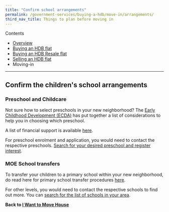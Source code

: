 ```yaml
---
title: "Confirm school arrangements"
permalink: /government-services/buying-a-hdb/move-in/arrangements/
third_nav_title: Things to plan before moving in
---
```


Contents

- [Overview](/overview/v2/)
- [Buying an HDB flat](/government-services/buying-a-hdb/overview/)
- [Buying an HDB Resale flat](/government-services/buying-a-hdb-resale/overview/)
- [Selling an HDB flat](/government-services/selling-a-hdb/overview/)
- Moving-in

---------------------------------------

## Confirm the children's school arrangements

### Preschool and Childcare

Not sure how to select preschools in your new neighborhood? The <a href="https://www.ecda.gov.sg/Parents/Pages/Parents-Overview-of-PSE.aspx#SelectingaKindergarten" target="_blank">Early Childhood Development (ECDA)</a> has put together a list of considerations to help you in choosing which preschool.   

A list of financial support is available <a href="https://www.ecda.gov.sg/Pages/Subsidies-and-Financial-Assistance.aspx" target="_blank">here</a>.

For preschool enrolment and application, you would need to contact the respective preschools. <a href="https://cms.ecda.gov.sg/prweb/IAC/zGwoaxwY6Bz0rcpuMWgTMg%5B%5B*/!STANDARD" target="_blank">Search for your desired preschool and register interest</a>.


### MOE School transfers

To transfer your children to a primary school within your new neighborhood,  do read here for primary school transfer procedures <a href="https://beta.moe.gov.sg/primary/transfers/" target="_blank">here</a>.


For other levels, you would need to contact the respective schools to find out more. You can <a href="https://beta.moe.gov.sg/schoolfinder/" target="_blank">search for the list of schools in your area</a>.



**Back to [I Want to Move House](/government-services/move-house/overview/)**

